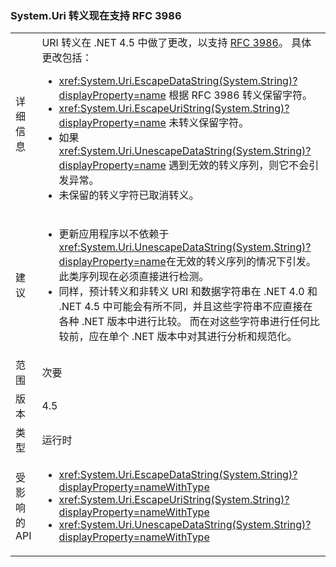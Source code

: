 ### <a name="systemuri-escaping-now-supports-rfc-3986"></a>System.Uri 转义现在支持 RFC 3986

|   |   |
|---|---|
|详细信息|URI 转义在 .NET 4.5 中做了更改，以支持 [RFC 3986](http://tools.ietf.org/html/rfc3986)。 具体更改包括：<ul><li><xref:System.Uri.EscapeDataString(System.String)?displayProperty=name> 根据 RFC 3986 转义保留字符。</li><li><xref:System.Uri.EscapeUriString(System.String)?displayProperty=name> 未转义保留字符。</li><li>如果 <xref:System.Uri.UnescapeDataString(System.String)?displayProperty=name> 遇到无效的转义序列，则它不会引发异常。</li><li>未保留的转义字符已取消转义。</li></ul>|
|建议|<ul><li>更新应用程序以不依赖于<xref:System.Uri.UnescapeDataString(System.String)?displayProperty=name>在无效的转义序列的情况下引发。 此类序列现在必须直接进行检测。</li><li>同样，预计转义和非转义 URI 和数据字符串在 .NET 4.0 和 .NET 4.5 中可能会有所不同，并且这些字符串不应直接在各种 .NET 版本中进行比较。 而在对这些字符串进行任何比较前，应在单个 .NET 版本中对其进行分析和规范化。</li></ul>|
|范围|次要|
|版本|4.5|
|类型|运行时|
|受影响的 API|<ul><li><xref:System.Uri.EscapeDataString(System.String)?displayProperty=nameWithType></li><li><xref:System.Uri.EscapeUriString(System.String)?displayProperty=nameWithType></li><li><xref:System.Uri.UnescapeDataString(System.String)?displayProperty=nameWithType></li></ul>|

